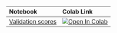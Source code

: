 |Notebook|Colab Link|
|:---|:---|
[Validation scores](https://github.com/KevinMusgrave/powerful-benchmarker/blob/master/notebooks/ValidationScores.ipynb) |[![Open In Colab](https://colab.research.google.com/assets/colab-badge.svg)](https://colab.research.google.com/github/KevinMusgrave/powerful-benchmarker/blob/master/notebooks/ValidationScores.ipynb)
